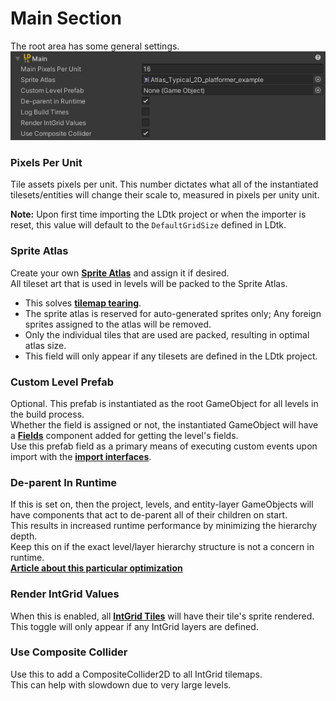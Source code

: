 # Main Section

The root area has some general settings.  
![Root Section](../../images/img_Unity_Root.png)

### Pixels Per Unit
Tile assets pixels per unit.
This number dictates what all of the instantiated tilesets/entities will change their scale to, measured in pixels per unity unit.

**Note:** Upon first time importing the LDtk project or when the importer is reset, this value will default to the `DefaultGridSize` defined in LDtk.

### Sprite Atlas
Create your own [**Sprite Atlas**](https://docs.unity3d.com/Manual/class-SpriteAtlas.html) and assign it if desired.  
All tileset art that is used in levels will be packed to the Sprite Atlas.

- This solves [**tilemap tearing**](../Topics/topic_TilemapTearing.md). 
- The sprite atlas is reserved for auto-generated sprites only; Any foreign sprites assigned to the atlas will be removed.
- Only the individual tiles that are used are packed, resulting in optimal atlas size.
- This field will only appear if any tilesets are defined in the LDtk project.

### Custom Level Prefab
Optional. This prefab is instantiated as the root GameObject for all levels in the build process.  
Whether the field is assigned or not, the instantiated GameObject will have a [**Fields**](../Topics/topic_Fields.md) component added for getting the level's fields.  
Use this prefab field as a primary means of executing custom events upon import with the [**import interfaces**](../Topics/topic_ImportEventInterfaces.md).

### De-parent In Runtime
If this is set on, then the project, levels, and entity-layer GameObjects will have components that act to de-parent all of their children on start.  
This results in increased runtime performance by minimizing the hierarchy depth.  
Keep this on if the exact level/layer hierarchy structure is not a concern in runtime.  
[**Article about this particular optimization**](https://blogs.unity3d.com/2017/06/29/best-practices-from-the-spotlight-team-optimizing-the-hierarchy/)

### Render IntGrid Values
When this is enabled, all [**IntGrid Tiles**](../Topics/topic_IntGridTile.md) will have their tile's sprite rendered.
This toggle will only appear if any IntGrid layers are defined.

### Use Composite Collider
Use this to add a CompositeCollider2D to all IntGrid tilemaps.   
This can help with slowdown due to very large levels.  




